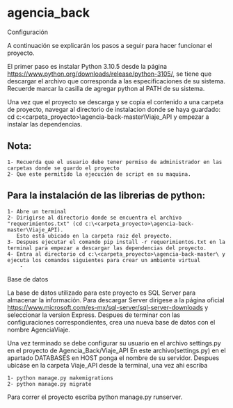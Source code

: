 # agencia_back
Configuración

A continuación se explicarán los pasos a seguir para hacer funcionar el proyecto.

El primer paso es instalar Python 3.10.5 desde la página https://www.python.org/downloads/release/python-3105/, se tiene que descargar el archivo que corresponda a las especificaciones de su sistema. Recuerde marcar la casilla de agregar python al PATH de su sistema.

Una vez que el proyecto se descarga y se copia el contenido a una carpeta de proyecto, navegar al directorio de instalacion donde se haya guardado: cd c:\<carpeta_proyecto>\agencia-back-master\Viaje_API y empezar a instalar las dependencias.
 
 ## Nota: 
 
    1- Recuerda que el usuario debe tener permiso de administrador en las carpetas donde se guardo el proyecto
    2- Que este permitido la ejecución de script en su maquina.

## Para la instalación de las librerias de python:

    1- Abre un terminal 
    2- Dirigirse al directorio donde se encuentra el archivo "requerimientos.txt" (cd c:\<carpeta_proyecto>\agencia-back-master\Viaje_API). 
       Esto está ubicado en la carpeta raiz del proyecto.
    3- Despues ejecutar el comando pip install -r requerimientos.txt en la terminal para empezar a descargar las dependencias del proyecto.
    4- Entra al directorio cd c:\<carpeta_proyecto>\agencia-back-master\ y ejecuta los comandos siguientes para crear un ambiente virtual
        - 

Base de datos

La base de datos utilizado para este proyecto es SQL Server para almacenar la información. Para descargar Server dirigese a la página oficial https://www.microsoft.com/es-mx/sql-server/sql-server-downloads
y seleccionar la version Express. Despues de terminar con las configuraciones correspondientes, crea una nueva base de datos con el nombre AgenciaViaje. 

Una vez terminado se debe configurar su usuario en el archivo settings.py en el proyecto de Agencia_Back/Viaje_API
En este archivo(settings.py) en el apartado DATABASES en HOST ponga el nombre de su servidor. Despues ubicáse en la carpeta Viaje_API desde la terminal, una vez ahi escriba 

    1- python manage.py makemigrations
    2- python manage.py migrate
    
Para correr el proyecto escriba python manage.py runserver.


